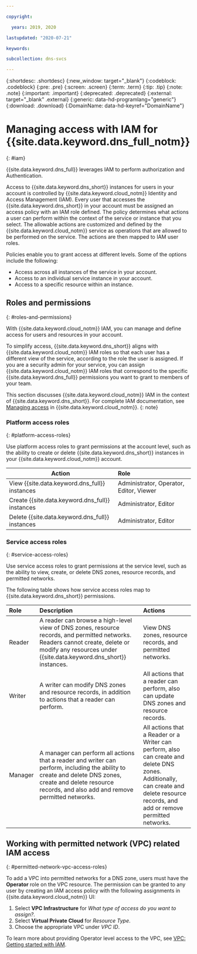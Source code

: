 ```yaml
---

copyright:

  years: 2019, 2020

lastupdated: "2020-07-21"

keywords: 

subcollection: dns-svcs

---
```


{:shortdesc: .shortdesc}
{:new_window: target="_blank"}
{:codeblock: .codeblock}
{:pre: .pre}
{:screen: .screen}
{:term: .term}
{:tip: .tip}
{:note: .note}
{:important: .important}
{:deprecated: .deprecated}
{:external: target="_blank" .external}
{:generic: data-hd-programlang="generic"}
{:download: .download}
{:DomainName: data-hd-keyref="DomainName"}

# Managing access with IAM for {{site.data.keyword.dns_full_notm}}
{: #iam}

{{site.data.keyword.dns_full}} leverages IAM to perform authorization and Authentication.

Access to {{site.data.keyword.dns_short}} instances for users in your account is controlled by {{site.data.keyword.cloud_notm}} Identity and Access Management (IAM). Every user that accesses the {{site.data.keyword.dns_short}} in your account must be assigned an access policy with an IAM role defined. The policy determines what actions a user can perform within the context of the service or instance that you select. The allowable actions are customized and defined by the {{site.data.keyword.cloud_notm}} service as operations that are allowed to be performed on the service. The actions are then mapped to IAM user roles.

Policies enable you to grant access at different levels. Some of the options include the following:

- Access across all instances of the service in your account.
- Access to an individual service instance in your account.
- Access to a specific resource within an instance.

## Roles and permissions
{: #roles-and-permissions}

With {{site.data.keyword.cloud_notm}} IAM, you can manage and define access for users and resources in your account.

To simplify access, {{site.data.keyword.dns_short}} aligns with {{site.data.keyword.cloud_notm}} IAM roles so that each user has a different view of the service, according to the role the user is assigned. If you are a security admin for your service, you can assign {{site.data.keyword.cloud_notm}} IAM roles that correspond to the specific {{site.data.keyword.dns_full}} permissions you want to grant to members of your team.

This section discusses {{site.data.keyword.cloud_notm}} IAM in the context of {{site.data.keyword.dns_short}}. For complete IAM documentation, see [Managing access](/docs/account?topic=account-cloudaccess) in {{site.data.keyword.cloud_notm}}.
{: note}

### Platform access roles
{: #platform-access-roles}

Use platform access roles to grant permissions at the account level, such as the ability to create or delete {{site.data.keyword.dns_short}} instances in your {{site.data.keyword.cloud_notm}} account.

| Action	                                       | Role                                     |
| ---------------------------------------------- | :--------------------------------------- |
|View {{site.data.keyword.dns_full}} instances 	 | Administrator, Operator, Editor, Viewer  |
|Create {{site.data.keyword.dns_full}} instances | Administrator, Editor                    |
|Delete {{site.data.keyword.dns_full}} instances | Administrator, Editor                    |

### Service access roles
{: #service-access-roles}

Use service access roles to grant permissions at the service level, such as the ability to view, create, or delete DNS zones, resource records, and permitted networks.

The following table shows how service access roles map to {{site.data.keyword.dns_short}} permissions.

| Role    | Description       | Actions  |
| :------ | :---------------- | :------- |
| Reader  | A reader can browse a high-level view of DNS zones, resource records, and permitted networks. Readers cannot create, delete or modify any resources under {{site.data.keyword.dns_short}} instances. | View DNS zones, resource records, and permitted networks. |
| Writer  | A writer can modify DNS zones and resource records, in addition to actions that a reader can perform. | All actions that a reader can perform, also can update DNS zones and resource records. |
| Manager | A manager can perform all actions that a reader and writer can perform, including the ability to create and delete DNS zones, create and delete resource records, and also add and remove permitted networks. | All actions that a Reader or a Writer can perform, also can create and delete DNS zones. Additionally, can create and delete resource records, and add or remove permitted networks. |

## Working with permitted network (VPC) related IAM access
{: #permitted-network-vpc-access-roles}

To add a VPC into permitted networks for a DNS zone, users must have the **Operator** role on the VPC resource. The permission can be granted to any user by creating an IAM access policy with the following assignments in {{site.data.keyword.cloud_notm}} UI:
1. Select **VPC Infrastructure** for *What type of access do you want to assign?*.
1. Select **Virtual Private Cloud** for *Resource Type*.
1. Choose the appropriate VPC under *VPC ID*.

To learn more about providing Operator level access to the VPC, see [VPC: Getting started with IAM](/docs/vpc?topic=vpc-iam-getting-started).
